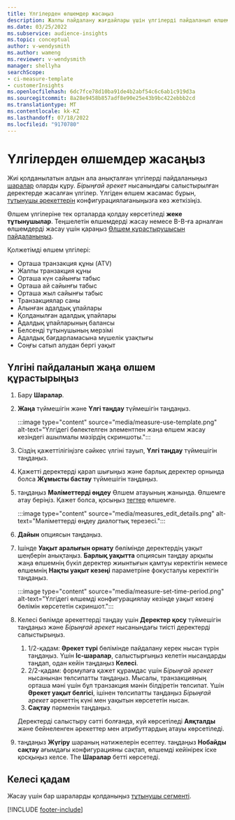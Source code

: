 ```yaml
---
title: Үлгілерден өлшемдер жасаңыз
description: Жалпы пайдалану жағдайлары үшін үлгілерді пайдаланып өлшемдерді анықтаңыз.
ms.date: 03/25/2022
ms.subservice: audience-insights
ms.topic: conceptual
author: v-wendysmith
ms.author: wameng
ms.reviewer: v-wendysmith
manager: shellyha
searchScope:
- ci-measure-template
- customerInsights
ms.openlocfilehash: 6dc7fce78d10ba91de4b2abf54c6c6ab1c919d3a
ms.sourcegitcommit: 8a28e9458b857adf8e90e25e43b9bc422ebbb2cd
ms.translationtype: MT
ms.contentlocale: kk-KZ
ms.lasthandoff: 07/18/2022
ms.locfileid: "9170780"
---
```

# <a name="create-measures-from-templates"></a>Үлгілерден өлшемдер жасаңыз

Жиі қолданылатын алдын ала анықталған үлгілерді пайдаланыңыз [шаралар](measures.md) оларды құру. *Бірыңғай әрекет* нысанындағы салыстырылған деректерде жасалған үлгілер. Үлгіден өлшем жасамас бұрын, [тұтынушы әрекеттерін](activities.md) конфигурациялағаныңызға көз жеткізіңіз.

Өлшем үлгілеріне тек орталарда қолдау көрсетіледі **жеке тұтынушылар**. Теңшелетін өлшемдерді жасау немесе B-B-ға арналған өлшемдерді жасау үшін қараңыз [Өлшем құрастырушысын пайдаланыңыз](measure-builder.md).

Қолжетімді өлшем үлгілері:
- Орташа транзакция құны (ATV)
- Жалпы транзакция құны
- Орташа күн сайынғы табыс
- Орташа ай сайынғы табыс
- Орташа жыл сайынғы табыс
- Транзакциялар саны
- Алынған адалдық ұпайлары
- Қолданылған адалдық ұпайлары
- Адалдық ұпайларының балансы
- Белсенді тұтынушының мерзімі
- Адалдық бағдарламасына мүшелік ұзақтығы
- Соңғы сатып алудан бергі уақыт

## <a name="build-a-new-measure-using-a-template"></a>Үлгіні пайдаланып жаңа өлшем құрастырыңыз

1. Бару **Шаралар**.

1. **Жаңа** түймешігін және **Үлгі таңдау** түймешігін таңдаңыз.

   :::image type="content" source="media/measure-use-template.png" alt-text="Үлгідегі бөлектелген элементпен жаңа өлшем жасау кезіндегі ашылмалы мәзірдің скриншоты.":::

1. Сіздің қажеттілігіңізге сәйкес үлгіні тауып, **Үлгі таңдау** түймешігін таңдаңыз.

1. Қажетті деректерді қарап шығыңыз және барлық деректер орнында болса **Жұмысты бастау** түймешігін таңдаңыз.

1. таңдаңыз **Мәліметтерді өңдеу** Өлшем атауының жанында. Өлшемге атау беріңіз. Қажет болса, қосыңыз [тегтер](work-with-tags-columns.md#manage-tags) өлшемге.

   :::image type="content" source="media/measures_edit_details.png" alt-text="Мәліметтерді өңдеу диалогтық терезесі.":::

1. **Дайын** опциясын таңдаңыз.

1. Ішінде **Уақыт аралығын орнату** бөлімінде деректердің уақыт шеңберін анықтаңыз. **Барлық уақытта** опциясын таңдау арқылы жаңа өлшемнің бүкіл деректер жиынтығын қамтуы керектігін немесе өлшемнің **Нақты уақыт кезеңі** параметріне фокусталуы керектігін таңдаңыз.

   :::image type="content" source="media/measure-set-time-period.png" alt-text="Үлгідегі өлшемді конфигурациялау кезінде уақыт кезеңі бөлімін көрсететін скриншот.":::

1. Келесі бөлімде әрекеттерді таңдау үшін **Деректер қосу** түймешігін таңдаңыз және *Бірыңғай әрекет* нысанындағы тиісті деректерді салыстырыңыз.

    1. 1/2-қадам: **Әрекет түрі** бөлімінде пайдалану керек нысан түрін таңдаңыз. Үшін **Іс-шаралар**, салыстырғыңыз келетін нысандарды таңдап, одан кейін таңдаңыз **Келесі**.
    1. 2/2-қадам: формулаға қажет құрамдас үшін *Бірыңғай әрекет* нысанынан төлсипатты таңдаңыз. Мысалы, транзакцияның орташа мәні үшін бұл транзакция мәнін білдіретін төлсипат. Үшін **Әрекет уақыт белгісі**, ішінен төлсипатты таңдаңыз *Бірыңғай әрекет* әрекеттің күні мен уақытын көрсететін нысан.
    1. **Сақтау** пәрменін таңдаңыз.

    Деректерді салыстыру сәтті болғанда, күй көрсетіледі **Аяқталды** және бейнеленген әрекеттер мен атрибуттардың атауы көрсетіледі.

1. таңдаңыз **Жүгіру** шараның нәтижелерін есептеу. таңдаңыз **Нобайды сақтау** ағымдағы конфигурацияны сақтап, өлшемді кейінірек іске қосқыңыз келсе. The **Шаралар** бетті көрсетеді.

## <a name="next-step"></a>Келесі қадам

Жасау үшін бар шараларды қолданыңыз [тұтынушы сегменті](segments.md).

[!INCLUDE [footer-include](includes/footer-banner.md)]
